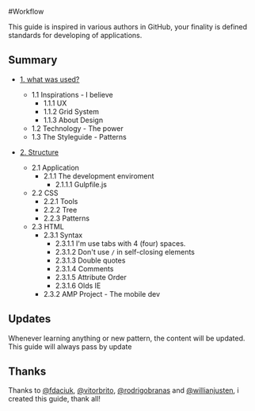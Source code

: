 #Workflow

This guide is inspired in various authors in GitHub, your finality is defined standards for developing of applications.

## Summary

- [1. what was used?](01-what-was-used.md)
  - 1.1 Inspirations - I believe
    + 1.1.1 UX
    + 1.1.2 Grid System
    + 1.1.3 About Design
  - 1.2 Technology - The power
  - 1.3 The Styleguide - Patterns

- [2. Structure](02-structure.md)
  - 2.1 Application
    + 2.1.1 The development enviroment
      * 2.1.1.1 Gulpfile.js
  - 2.2 CSS
    + 2.2.1 Tools 
    + 2.2.2 Tree
    + 2.2.3 Patterns
  - 2.3 HTML
    + 2.3.1 Syntax
      * 2.3.1.1 I'm use tabs with 4 (four) spaces.
      * 2.3.1.2 Don't use ```/``` in self-closing elements
      * 2.3.1.3 Double quotes
      * 2.3.1.4 Comments
      * 2.3.1.5 Attribute Order
      * 2.3.1.6 Olds IE
    + 2.3.2 AMP Project - The mobile dev

## Updates

Whenever learning anything or new pattern, the content will be updated.
This guide will always pass by update

## Thanks

Thanks to [@fdaciuk](https://github.com/fdaciuk), [@vitorbrito](https://github.com/vitorbritto), [@rodrigobranas](https://github.com/rodrigobranas) and [@willianjusten](https://github.com/willianjusten), i created this guide, thank all!